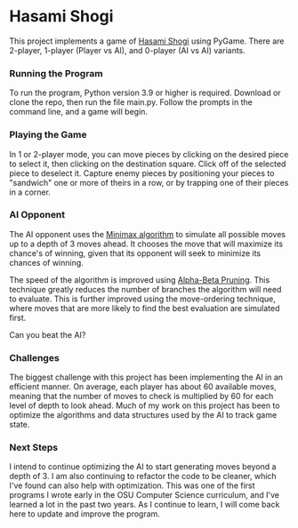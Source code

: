 # Hasami Shogi

This project implements a game of 
[Hasami Shogi](https://en.wikipedia.org/wiki/Hasami_shogi#Variant_1) using 
PyGame. There are 2-player, 1-player (Player vs AI), and 0-player (AI vs AI) 
variants.

### Running the Program

To run the program, Python version 3.9 or higher is required. Download or 
clone the repo, then run the file main.py. Follow the prompts in the command 
line, and a game will begin.

### Playing the Game
In 1 or 2-player mode, you can move pieces by clicking on the desired piece 
to select it, then clicking on the destination square. Click off of the selected
piece to deselect it. Capture enemy pieces by positioning your pieces to 
"sandwich" one or more of theirs in a row, or by trapping one of their 
pieces in a corner.

### AI Opponent
The AI opponent uses the 
[Minimax algorithm](https://en.wikipedia.org/wiki/Minimax) to simulate all 
possible moves up to a depth of 3 moves ahead. It chooses the move that will 
maximize its chance's of winning, given that its opponent will seek to 
minimize its chances of winning.  

The speed of the algorithm is improved using
[Alpha-Beta Pruning](https://en.wikipedia.org/wiki/Alpha%E2%80%93beta_pruning). 
This technique greatly reduces the number of branches the algorithm will 
need to evaluate. This is further improved using the move-ordering technique,
where moves that are more likely to find the best evaluation are simulated 
first.

Can you beat the AI?

### Challenges
The biggest challenge with this project has been implementing the AI in an 
efficient manner. On average, each player has about 60 available moves, 
meaning that the number of moves to check is multiplied by 60 for each level 
of depth to look ahead. Much of my work on this project has been to optimize 
the algorithms and data structures used by the AI to track game state. 

### Next Steps
I intend to continue optimizing the AI to start generating moves beyond a 
depth of 3. I am also continuing to refactor the code to be cleaner, which 
I've found can also help with optimization. This was one of the first 
programs I wrote early in the OSU Computer Science curriculum, and I've 
learned a lot in the past two years. As I continue to learn, I will come 
back here to update and improve the program.
